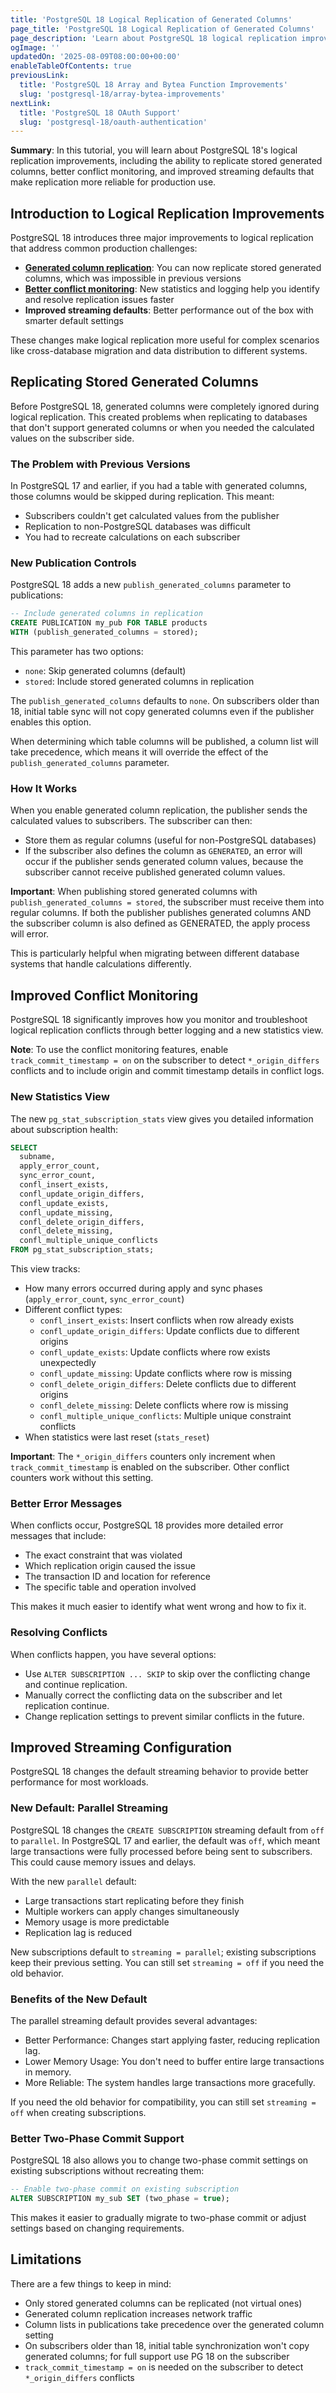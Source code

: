 ```yaml
---
title: 'PostgreSQL 18 Logical Replication of Generated Columns'
page_title: 'PostgreSQL 18 Logical Replication of Generated Columns'
page_description: 'Learn about PostgreSQL 18 logical replication improvements including support for replicating stored generated columns, improved conflict logging with pg_stat_subscription_stats, and improved streaming configuration options.'
ogImage: ''
updatedOn: '2025-08-09T08:00:00+00:00'
enableTableOfContents: true
previousLink:
  title: 'PostgreSQL 18 Array and Bytea Function Improvements'
  slug: 'postgresql-18/array-bytea-improvements'
nextLink:
  title: 'PostgreSQL 18 OAuth Support'
  slug: 'postgresql-18/oauth-authentication'
---
```


**Summary**: In this tutorial, you will learn about PostgreSQL 18's logical replication improvements, including the ability to replicate stored generated columns, better conflict monitoring, and improved streaming defaults that make replication more reliable for production use.

## Introduction to Logical Replication Improvements

PostgreSQL 18 introduces three major improvements to logical replication that address common production challenges:

- **[Generated column replication](https://www.postgresql.org/docs/18/logical-replication-gencols.html)**: You can now replicate stored generated columns, which was impossible in previous versions
- **[Better conflict monitoring](https://www.postgresql.org/docs/18/logical-replication-conflicts.html)**: New statistics and logging help you identify and resolve replication issues faster
- **Improved streaming defaults**: Better performance out of the box with smarter default settings

These changes make logical replication more useful for complex scenarios like cross-database migration and data distribution to different systems.

## Replicating Stored Generated Columns

Before PostgreSQL 18, generated columns were completely ignored during logical replication. This created problems when replicating to databases that don't support generated columns or when you needed the calculated values on the subscriber side.

### The Problem with Previous Versions

In PostgreSQL 17 and earlier, if you had a table with generated columns, those columns would be skipped during replication. This meant:

- Subscribers couldn't get calculated values from the publisher
- Replication to non-PostgreSQL databases was difficult
- You had to recreate calculations on each subscriber

### New Publication Controls

PostgreSQL 18 adds a new `publish_generated_columns` parameter to publications:

```sql
-- Include generated columns in replication
CREATE PUBLICATION my_pub FOR TABLE products
WITH (publish_generated_columns = stored);
```

This parameter has two options:

- `none`: Skip generated columns (default)
- `stored`: Include stored generated columns in replication

The `publish_generated_columns` defaults to `none`. On subscribers older than 18, initial table sync will not copy generated columns even if the publisher enables this option.

When determining which table columns will be published, a column list will take precedence, which means it will override the effect of the `publish_generated_columns` parameter.

### How It Works

When you enable generated column replication, the publisher sends the calculated values to subscribers. The subscriber can then:

- Store them as regular columns (useful for non-PostgreSQL databases)
- If the subscriber also defines the column as `GENERATED`, an error will occur if the publisher sends generated column values, because the subscriber cannot receive published generated column values.

**Important**: When publishing stored generated columns with `publish_generated_columns = stored`, the subscriber must receive them into regular columns. If both the publisher publishes generated columns AND the subscriber column is also defined as GENERATED, the apply process will error.

This is particularly helpful when migrating between different database systems that handle calculations differently.

## Improved Conflict Monitoring

PostgreSQL 18 significantly improves how you monitor and troubleshoot logical replication conflicts through better logging and a new statistics view.

**Note**: To use the conflict monitoring features, enable `track_commit_timestamp = on` on the subscriber to detect `*_origin_differs` conflicts and to include origin and commit timestamp details in conflict logs.

### New Statistics View

The new `pg_stat_subscription_stats` view gives you detailed information about subscription health:

```sql
SELECT
  subname,
  apply_error_count,
  sync_error_count,
  confl_insert_exists,
  confl_update_origin_differs,
  confl_update_exists,
  confl_update_missing,
  confl_delete_origin_differs,
  confl_delete_missing,
  confl_multiple_unique_conflicts
FROM pg_stat_subscription_stats;
```

This view tracks:

- How many errors occurred during apply and sync phases (`apply_error_count`, `sync_error_count`)
- Different conflict types:
  - `confl_insert_exists`: Insert conflicts when row already exists
  - `confl_update_origin_differs`: Update conflicts due to different origins
  - `confl_update_exists`: Update conflicts where row exists unexpectedly
  - `confl_update_missing`: Update conflicts where row is missing
  - `confl_delete_origin_differs`: Delete conflicts due to different origins
  - `confl_delete_missing`: Delete conflicts where row is missing
  - `confl_multiple_unique_conflicts`: Multiple unique constraint conflicts
- When statistics were last reset (`stats_reset`)

**Important**: The `*_origin_differs` counters only increment when `track_commit_timestamp` is enabled on the subscriber. Other conflict counters work without this setting.

### Better Error Messages

When conflicts occur, PostgreSQL 18 provides more detailed error messages that include:

- The exact constraint that was violated
- Which replication origin caused the issue
- The transaction ID and location for reference
- The specific table and operation involved

This makes it much easier to identify what went wrong and how to fix it.

### Resolving Conflicts

When conflicts happen, you have several options:

- Use `ALTER SUBSCRIPTION ... SKIP` to skip over the conflicting change and continue replication.
- Manually correct the conflicting data on the subscriber and let replication continue.
- Change replication settings to prevent similar conflicts in the future.

## Improved Streaming Configuration

PostgreSQL 18 changes the default streaming behavior to provide better performance for most workloads.

### New Default: Parallel Streaming

PostgreSQL 18 changes the `CREATE SUBSCRIPTION` streaming default from `off` to `parallel`. In PostgreSQL 17 and earlier, the default was `off`, which meant large transactions were fully processed before being sent to subscribers. This could cause memory issues and delays.

With the new `parallel` default:

- Large transactions start replicating before they finish
- Multiple workers can apply changes simultaneously
- Memory usage is more predictable
- Replication lag is reduced

New subscriptions default to `streaming = parallel`; existing subscriptions keep their previous setting. You can still set `streaming = off` if you need the old behavior.

### Benefits of the New Default

The parallel streaming default provides several advantages:

- Better Performance: Changes start applying faster, reducing replication lag.
- Lower Memory Usage: You don't need to buffer entire large transactions in memory.
- More Reliable: The system handles large transactions more gracefully.

If you need the old behavior for compatibility, you can still set `streaming = off` when creating subscriptions.

### Better Two-Phase Commit Support

PostgreSQL 18 also allows you to change two-phase commit settings on existing subscriptions without recreating them:

```sql
-- Enable two-phase commit on existing subscription
ALTER SUBSCRIPTION my_sub SET (two_phase = true);
```

This makes it easier to gradually migrate to two-phase commit or adjust settings based on changing requirements.

## Limitations

There are a few things to keep in mind:

- Only stored generated columns can be replicated (not virtual ones)
- Generated column replication increases network traffic
- Column lists in publications take precedence over the generated column setting
- On subscribers older than 18, initial table synchronization won't copy generated columns; for full support use PG 18 on the subscriber
- `track_commit_timestamp = on` is needed on the subscriber to detect `*_origin_differs` conflicts
